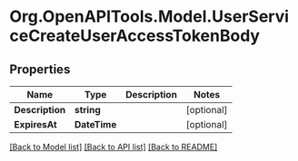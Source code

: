 # Org.OpenAPITools.Model.UserServiceCreateUserAccessTokenBody

## Properties

Name | Type | Description | Notes
------------ | ------------- | ------------- | -------------
**Description** | **string** |  | [optional] 
**ExpiresAt** | **DateTime** |  | [optional] 

[[Back to Model list]](../README.md#documentation-for-models) [[Back to API list]](../README.md#documentation-for-api-endpoints) [[Back to README]](../README.md)

